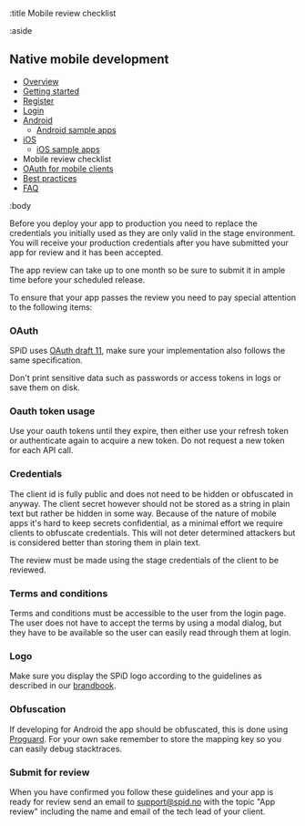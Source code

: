 :title Mobile review checklist

:aside

## Native mobile development

- [Overview](/mobile/overview/)
- [Getting started](/mobile/mobile-development/)
- [Register](/mobile/register/)
- [Login](/mobile/login/)
- [Android](/sdks/android/)
    - [Android sample apps](/sdks/android/sample-apps/)
- [iOS](/sdks/ios/)
    - [iOS sample apps](/sdks/ios/sample-apps/)
- Mobile review checklist
- [OAuth for mobile clients](/mobile/oauth-authentication-on-mobile-devices/)
- [Best practices](/mobile/best-practices/)
- [FAQ](/mobile/faq/)

:body

Before you deploy your app to production you need to replace the credentials you initially used as they are only valid in the stage environment. You will receive your production credentials after you have submitted your app for review and it has been accepted.

The app review can take up to one month so be sure to submit it in ample time before your scheduled release.

To ensure that your app passes the review you need to pay special attention to the following items:

### OAuth

SPiD uses [OAuth draft 11](https://tools.ietf.org/html/draft-ietf-oauth-v2-11), make sure your implementation also follows the same specification.

Don't print sensitive data such as passwords or access tokens in logs or save them on disk.

### Oauth token usage

Use your oauth tokens until they expire, then either use your refresh token or authenticate again to acquire a new token. Do not request a new token for each API call.

### Credentials

The client id is fully public and does not need to be hidden or obfuscated in anyway. The client secret however should not be stored as a string in plain text but rather be hidden in some way. Because of the nature of mobile apps it's hard to keep secrets confidential, as a minimal effort we require clients to obfuscate credentials. This will not deter determined attackers but is considered better than storing them in plain text.

The review must be made using the stage credentials of the client to be reviewed.

### Terms and conditions

Terms and conditions must be accessible to the user from the login page. The user does not have to accept the terms by using a modal dialog, but they have to be available so the user can easily read through them at login.

### Logo

Make sure you display the SPiD logo according to the guidelines as described in our [brandbook](/images/brandbook.pdf).

### Obfuscation

If developing for Android the app should be obfuscated, this is done using [Proguard](http://developer.android.com/tools/help/proguard.html). For your own sake remember to store the mapping key so you can easily debug stacktraces.

### Submit for review

When you have confirmed you follow these guidelines and your app is ready for review send an email to support@spid.no with the topic "App review" including the name and email of the tech lead of your client.